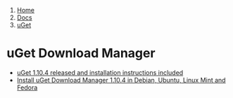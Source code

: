 <!-- -
Title: uGet Download Manager
Description: Notes and links on the uGet Download Manager
First Published: 2014-03-08
- -->

<ol class="breadcrumb" itemprop="breadcrumb">
        <li><a href="/">Home</a></li>
        <li><a href="/docs/">Docs</a></li>
        <li><a href="/docs/uget.html">uGet</a></li>
</ol>

uGet Download Manager
=====================

*   [uGet 1.10.4 released and installation instructions included](http://www.ubuntugeek.com/uget-1-10-4-released-and-installation-instructions-included.html)
*   [Install uGet Download Manager 1.10.4 in Debian, Ubuntu, Linux Mint and Fedora](http://www.tecmint.com/install-uget-download-manager-in-linux/)
